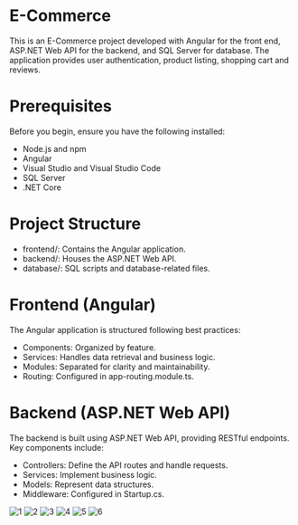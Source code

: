 # E-Commerce
This is an E-Commerce project developed with Angular for the front end, ASP.NET Web API for the backend, and SQL Server for database.
The application provides user authentication, product listing, shopping cart and reviews.

# Prerequisites
Before you begin, ensure you have the following installed:

- Node.js and npm
- Angular 
- Visual Studio and Visual Studio Code
- SQL Server
- .NET Core

# Project Structure
- frontend/: Contains the Angular application.
- backend/: Houses the ASP.NET Web API.
- database/: SQL scripts and database-related files.

# Frontend (Angular)
The Angular application is structured following best practices:

- Components: Organized by feature.
- Services: Handles data retrieval and business logic.
- Modules: Separated for clarity and maintainability.
- Routing: Configured in app-routing.module.ts.

# Backend (ASP.NET Web API)
The backend is built using ASP.NET Web API, providing RESTful endpoints. Key components include:

- Controllers: Define the API routes and handle requests.
- Services: Implement business logic.
- Models: Represent data structures.
- Middleware: Configured in Startup.cs.
  
![1](https://github.com/Tamaraa20/E-Commerce/assets/143545220/bb1116a6-8613-495c-a06c-1a32917bb010)
![2](https://github.com/Tamaraa20/E-Commerce/assets/143545220/9b18e6c7-d502-472b-baca-73c26937f538)
![3](https://github.com/Tamaraa20/E-Commerce/assets/143545220/53bb06d3-0278-4bdf-bd63-440447d66be9)
![4](https://github.com/Tamaraa20/E-Commerce/assets/143545220/c48e6933-d91a-434d-b7c9-c9fcf2a3d92f)
![5](https://github.com/Tamaraa20/E-Commerce/assets/143545220/2cef1693-5342-4804-bf69-694c5eca8d90)
![6](https://github.com/Tamaraa20/E-Commerce/assets/143545220/83422811-70ae-476f-aa60-264a16c77b12)
